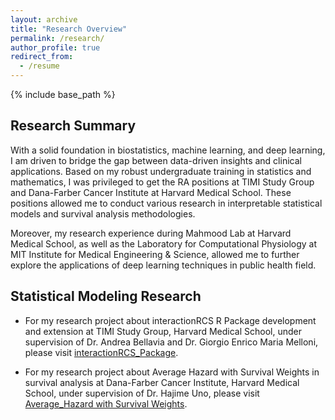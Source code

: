 ```yaml
---
layout: archive
title: "Research Overview"
permalink: /research/
author_profile: true
redirect_from:
  - /resume
---
```


{% include base_path %}

## Research Summary

With a solid foundation in biostatistics, machine learning, and deep learning, I am driven to bridge the gap between data-driven insights and clinical applications. Based on my robust undergraduate training in statistics and mathematics, I was privileged to get the RA positions at TIMI Study Group and Dana-Farber Cancer Institute at Harvard Medical School. These positions allowed me to conduct various research in interpretable statistical models and survival analysis methodologies. 

Moreover, my research experience during Mahmood Lab at Harvard Medical School, as well as the Laboratory for Computational Physiology at MIT Institute for Medical Engineering & Science, allowed me to further explore the applications of deep learning techniques in public health field. 

## Statistical Modeling Research

* For my research project about interactionRCS R Package development and extension at TIMI Study Group, Harvard Medical School, under supervision of Dr. Andrea Bellavia and Dr. Giorgio Enrico Maria Melloni, please visit [interactionRCS_Package](https://kkevin821.github.io/interactionRCS_Package/).
  
* For my research project about Average Hazard with Survival Weights in survival analysis at Dana-Farber Cancer Institute, Harvard Medical School, under supervision of Dr. Hajime Uno, please visit [Average_Hazard with Survival Weights](https://kkevin821.github.io/Average_Hazard/).

